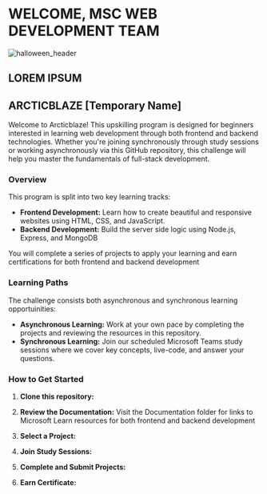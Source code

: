 # WELCOME, MSC WEB DEVELOPMENT TEAM

![halloween_header](https://www.google.com/url?sa=i&url=https%3A%2F%2Fwww.vecteezy.com%2Fvector-art%2F24048822-full-moon-night-header-or-banner-design-with-haunted-house-scary-jack-o-lanterns-on-blurred-purple-background-for-happy-halloween-party-celebration&psig=AOvVaw3xWn1ML4XQ2VZS13M9S2p1&ust=1728737054757000&source=images&cd=vfe&opi=89978449&ved=0CBQQjRxqFwoTCJDOm8KthokDFQAAAAAdAAAAABAE.png)

## LOREM IPSUM

## ARCTICBLAZE [Temporary Name]

Welcome to Arcticblaze! This upskilling program is designed for beginners interested in learning web development through both frontend and backend technologies. Whether you're joining synchronously through study sessions or working asynchronously via this GitHub repository, this challenge will help you master the fundamentals of full-stack development.

### Overview

This program is split into two key learning tracks:

* **Frontend Development:** Learn how to create beautiful and responsive websites using HTML, CSS, and JavaScript.
* **Backend Development:** Build the server side logic using Node.js, Express, and MongoDB

You will complete a series of projects to apply your learning and earn certifications for both frontend and backend development

### Learning Paths

The challenge consists both asynchronous and synchronous learning opportuinities:

* **Asynchronous Learning:** Work at your own pace by completing the projects and reviewing the resources in this repository.
* **Synchronous Learning:** Join our scheduled Microsoft Teams study sessions where we cover key concepts, live-code, and answer your questions.

### How to Get Started

1. **Clone this repository:**

2. **Review the Documentation:** Visit the Documentation folder for links to Microsoft Learn resources for both frontend and backend development
3. **Select a Project:** 
4. **Join Study Sessions:**
5. **Complete and Submit Projects:**
6. **Earn Certificate:**
